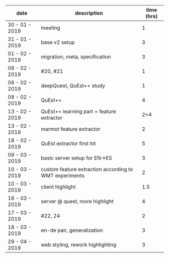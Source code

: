 | date | description | time (hrs) |
| ---- | ----------- | ---------- |
| 30 - 01 - 2019 | meeting | 1 |
| 31 - 01 - 2019 | base v2 setup | 3 |
| 01 - 02 - 2019 | migration, meta, specification | 3 |
| 06 - 02 - 2019 | #20, #21 | 1 |
| 06 - 02 - 2019 | deepQuest, QuEst++ study | 1 |
| 08 - 02 - 2019 | QuEst++ | 4 |
| 13 - 02 - 2019 | QuEst++ learning part + feature extractor | 2+4 |
| 13 - 02 - 2019 | marmot feature extractor| 2 |
| 18 - 02 - 2019 | QuEst extractor first hit | 5 |
| 09 - 03 - 2019 | basic server setup for EN->ES | 3 |
| 10 - 03 - 2019 | custom feature extraction according to WMT experiments | 2 |
| 10 - 03 - 2019 | client highlight | 1.5 |
| 16 - 03 - 2019 | server @ quest, more highlight | 4 |
| 17 - 03 - 2019 | #22, 24 | 2 |
| 18 - 03 - 2019 | en-de pair, generalization | 3 | 
| 29 - 04 - 2019 | web styling, rework highlighting | 3 | 
